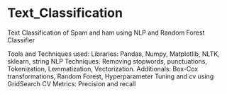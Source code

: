# Text_Classification
Text Classification of Spam and ham using NLP and Random Forest Classifier

Tools and Techniques used:
Libraries: Pandas, Numpy, Matplotlib, NLTK, sklearn, string
NLP Techniques: Removing stopwords, punctuations, Tokenization, Lemmatization, Vectorization.
Additionals: Box-Cox transformations, Random Forest, Hyperparameter Tuning and cv using GridSearch CV
Metrics: Precision and recall
